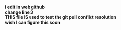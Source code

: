 **i edit in web github**  
**change line 3**  
**THIS file IS used to test the git pull conflict resolution**  
**wish I can figure this soon**  
